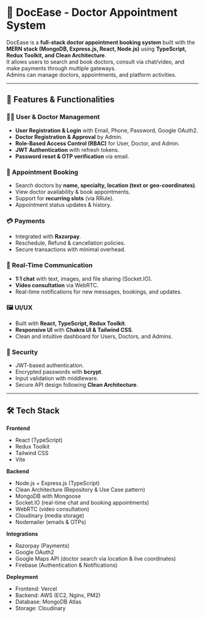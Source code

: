 # 🏥 DocEase - Doctor Appointment System

DocEase is a **full-stack doctor appointment booking system** built with the **MERN stack (MongoDB, Express.js, React, Node.js)** using **TypeScript, Redux Toolkit, and Clean Architecture**.  
It allows users to search and book doctors, consult via chat/video, and make payments through multiple gateways.  
Admins can manage doctors, appointments, and platform activities.

---

## 🚀 Features & Functionalities

### 👨‍⚕️ User & Doctor Management
- **User Registration & Login** with Email, Phone, Password, Google OAuth2.
- **Doctor Registration & Approval** by Admin.
- **Role-Based Access Control (RBAC)** for User, Doctor, and Admin.
- **JWT Authentication** with refresh tokens.
- **Password reset & OTP verification** via email.

### 📅 Appointment Booking
- Search doctors by **name, specialty, location (text or geo-coordinates)**.
- View doctor availability & book appointments.
- Support for **recurring slots** (via RRule).
- Appointment status updates & history.

### 💳 Payments
- Integrated with **Razorpay**.
- Reschedule, Refund & cancellation policies.
- Secure transactions with minimal overhead.

### 💬 Real-Time Communication
- **1:1 chat** with text, images, and file sharing (Socket.IO).
- **Video consultation** via WebRTC.
- Real-time notifications for new messages, bookings, and updates.

### 🖼️ UI/UX
- Built with **React, TypeScript, Redux Toolkit**.
- **Responsive UI** with **Chakra UI & Tailwind CSS**.
- Clean and intuitive dashboard for Users, Doctors, and Admins.

### 🔐 Security
- JWT-based authentication.
- Encrypted passwords with **bcrypt**.
- Input validation with middleware.
- Secure API design following **Clean Architecture**.

---

## 🛠️ Tech Stack

**Frontend**
- React (TypeScript)  
- Redux Toolkit  
- Tailwind CSS  
- Vite  

**Backend**
- Node.js + Express.js (TypeScript)  
- Clean Architecture (Repository & Use Case pattern)  
- MongoDB with Mongoose  
- Socket.IO (real-time chat and booking appointments)  
- WebRTC (video consultation)  
- Cloudinary (media storage)  
- Nodemailer (emails & OTPs)  

**Integrations**
- Razorpay (Payments)  
- Google OAuth2 
- Google Maps API (doctor search via location & live coordinates)
- Firebase (Authentication & Notifications)  

**Deployment**
- Frontend: Vercel  
- Backend: AWS (EC2, Nginx, PM2)  
- Database: MongoDB Atlas  
- Storage: Cloudinary  
